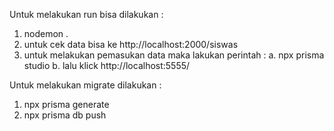 Untuk melakukan run bisa dilakukan :
1. nodemon .
2. untuk cek data bisa ke http://localhost:2000/siswas
3. untuk melakukan pemasukan data maka lakukan perintah : 
  a. npx prisma studio
  b. lalu klick http://localhost:5555/

Untuk melakukan migrate dilakukan :
1. npx prisma generate
2. npx prisma db push
